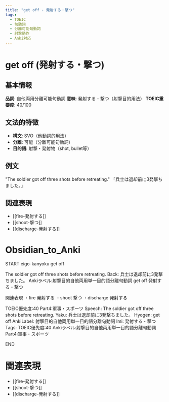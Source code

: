 ```yaml
---
title: "get off - 発射する・撃つ"
tags:
  - TOEIC
  - 句動詞
  - 分離可能句動詞
  - 射撃動作
  - Anki対応
---
```


# get off (発射する・撃つ)

## 基本情報
**品詞**: 自他両用分離可能句動詞
**意味**: 発射する・撃つ（射撃目的用法）
**TOEIC重要度**: 40/100

## 文法的特徴
- **構文**: SVO（他動詞的用法）
- **分離**: 可能（分離可能句動詞）
- **目的語**: 射撃・発射物（shot, bullet等）

## 例文
"The soldier got off three shots before retreating."
「兵士は退却前に3発撃ちました。」

## 関連表現
- [[fire-発射する]]
- [[shoot-撃つ]]
- [[discharge-発射する]]

# Obsidian_to_Anki
START
eigo-kanyoku
get off

The soldier got off three shots before retreating.
Back: 
兵士は退却前に3発撃ちました。
Ankiラベル:射撃目的自他両用単一目的語分離句動詞
get off
発射する・撃つ

関連表現
・fire 発射する
・shoot 撃つ
・discharge 発射する

TOEIC優先度:40
Part4:軍事・スポーツ
Speech: The soldier got off three shots before retreating.
Yaku: 兵士は退却前に3発撃ちました。
Hyogen: get off
AnkiLabel: 射撃目的自他両用単一目的語分離句動詞
Imi: 発射する・撃つ
Tags: TOEIC優先度:40 Ankiラベル:射撃目的自他両用単一目的語分離句動詞 Part4:軍事・スポーツ
<!--ID: 1752942088180-->
END

# 関連表現
- [[fire-発射する]]
- [[shoot-撃つ]]
- [[discharge-発射する]] 
